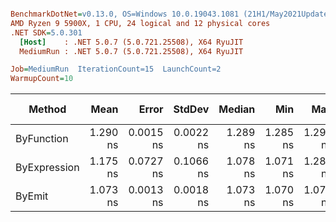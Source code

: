 ``` ini

BenchmarkDotNet=v0.13.0, OS=Windows 10.0.19043.1081 (21H1/May2021Update)
AMD Ryzen 9 5900X, 1 CPU, 24 logical and 12 physical cores
.NET SDK=5.0.301
  [Host]    : .NET 5.0.7 (5.0.721.25508), X64 RyuJIT
  MediumRun : .NET 5.0.7 (5.0.721.25508), X64 RyuJIT

Job=MediumRun  IterationCount=15  LaunchCount=2  
WarmupCount=10  

```
|       Method |     Mean |     Error |    StdDev |   Median |      Min |      Max |      P90 | Gen 0 | Gen 1 | Gen 2 | Allocated |
|------------- |---------:|----------:|----------:|---------:|---------:|---------:|---------:|------:|------:|------:|----------:|
|   ByFunction | 1.290 ns | 0.0015 ns | 0.0022 ns | 1.289 ns | 1.285 ns | 1.295 ns | 1.292 ns |     - |     - |     - |         - |
| ByExpression | 1.175 ns | 0.0727 ns | 0.1066 ns | 1.078 ns | 1.071 ns | 1.288 ns | 1.285 ns |     - |     - |     - |         - |
|       ByEmit | 1.073 ns | 0.0013 ns | 0.0018 ns | 1.073 ns | 1.070 ns | 1.078 ns | 1.076 ns |     - |     - |     - |         - |
